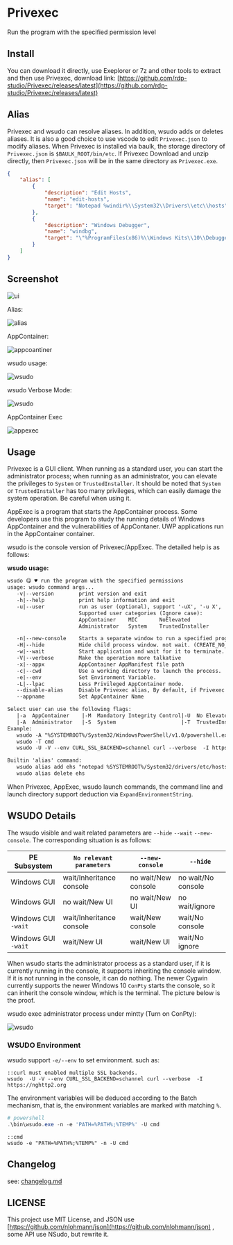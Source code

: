 # Privexec

Run the program with the specified permission level

## Install

You can download it directly, use Exeplorer or 7z and other tools to extract and then use Privexec, download link: [https://github.com/rdp-studio/Privexec/releases/latest](https://github.com/rdp-studio/Privexec/releases/latest)



## Alias
Privexec and wsudo can resolve aliases. In addition, wsudo adds or deletes aliases. It is also a good choice to use vscode to edit `Privexec.json` to modify aliases. When Privexec is installed via baulk, the storage directory of `Privexec.json` is `$BAULK_ROOT/bin/etc`. If Privexec Download and unzip directly, then `Privexec.json` will be in the same directory as `Privexec.exe`.


```json
{
    "alias": [
        {
            "description": "Edit Hosts",
            "name": "edit-hosts",
            "target": "Notepad %windir%\\System32\\Drivers\\etc\\hosts"
        },
        {
            "description": "Windows Debugger",
            "name": "windbg",
            "target": "\"%ProgramFiles(x86)%\\Windows Kits\\10\\Debuggers\\x64\\windbg.exe\""
        }
    ]
}
```


## Screenshot

![ui](docs/images/admin.png)


Alias:

![alias](docs/images/alias.png)

AppContainer:

![appcoantiner](docs/images/appcontainer.png)


wsudo usage:

![wsudo](docs/images/wsudo.png)

wsudo Verbose Mode:

![wsudo](docs/images/wsudo3.png)

AppContainer Exec

![appexec](docs/images/appexec.png)

## Usage

Privexec is a GUI client. When running as a standard user, you can start the administrator process; when running as an administrator, you can elevate the privileges to `System` or `TrustedInstaller`. It should be noted that `System` or `TrustedInstaller` has too many privileges, which can easily damage the system operation. Be careful when using it.

AppExec is a program that starts the AppContainer process. Some developers use this program to study the running details of Windows AppContainer and the vulnerabilities of AppContaner. UWP applications run in the AppContainer container.

wsudo is the console version of Privexec/AppExec. The detailed help is as follows:

**wsudo usage:**

```txt
wsudo 😋 ♥ run the program with the specified permissions
usage: wsudo command args...
   -v|--version        print version and exit
   -h|--help           print help information and exit
   -u|--user           run as user (optional), support '-uX', '-u X', '--user=X', '--user X'
                       Supported user categories (Ignore case):
                       AppContainer    MIC       NoElevated
                       Administrator   System    TrustedInstaller

   -n|--new-console    Starts a separate window to run a specified program or command.
   -H|--hide           Hide child process window. not wait. (CREATE_NO_WINDOW)
   -w|--wait           Start application and wait for it to terminate.
   -V|--verbose        Make the operation more talkative
   -x|--appx           AppContainer AppManifest file path
   -c|--cwd            Use a working directory to launch the process.
   -e|--env            Set Environment Variable.
   -L|--lpac           Less Privileged AppContainer mode.
   --disable-alias     Disable Privexec alias, By default, if Privexec exists alias, use it.
   --appname           Set AppContainer Name

Select user can use the following flags:
   |-a  AppContainer    |-M  Mandatory Integrity Control|-U  No Elevated(UAC)|
   |-A  Administrator   |-S  System                     |-T  TrustedInstaller|
Example:
   wsudo -A "%SYSTEMROOT%/System32/WindowsPowerShell/v1.0/powershell.exe" -NoProfile
   wsudo -T cmd
   wsudo -U -V --env CURL_SSL_BACKEND=schannel curl --verbose  -I https://nghttp2.org

Builtin 'alias' command:
   wsudo alias add ehs "notepad %SYSTEMROOT%/System32/drivers/etc/hosts" "Edit Hosts"
   wsudo alias delete ehs

```

When Privexec, AppExec, wsudo launch commands, the command line and launch directory support deduction via `ExpandEnvironmentString`.


## WSUDO Details

The wsudo visible and wait related parameters are `--hide` `--wait` `--new-console`. The corresponding situation is as follows:

|PE Subsystem|`No relevant parameters`|`--new-console`|`--hide`|
|---|---|---|---
|Windows CUI|wait/Inheritance console|no wait/New console|no wait/No console|
|Windows GUI|no wait/New UI|no wait/New UI|no wait/ignore|
|Windows CUI `-wait`|wait/Inheritance console|wait/New console|wait/No console|
|Windows GUI `-wait`|wait/New UI|wait/New UI|wait/No ignore|

When wsudo starts the administrator process as a standard user, if it is currently running in the console, it supports inheriting the console window. If it is not running in the console, it can do nothing. The newer Cygwin currently supports the newer Windows 10 `ConPty` starts the console, so it can inherit the console window, which is the terminal. The picture below is the proof.

wsudo exec administrator process under mintty (Turn on ConPty):

![wsudo](docs/images/wsudo-bridge-new-mintty.png)

### WSUDO Environment

wsudo support `-e/--env` to set environment. such as:

```batch
::curl must enabled multiple SSL backends.
wsudo  -U -V --env CURL_SSL_BACKEND=schannel curl --verbose  -I https://nghttp2.org
```
The environment variables will be deduced according to the Batch mechanism, that is, the environment variables are marked with matching `%`.

```powershell
# powershell
.\bin\wsudo.exe -n -e 'PATH=%PATH%;%TEMP%' -U cmd
```

```batch
::cmd
wsudo -e "PATH=%PATH%;%TEMP%" -n -U cmd
```

## Changelog

see: [changelog.md](./docs/changelog.md)

## LICENSE

This project use MIT License, and JSON use [https://github.com/nlohmann/json](https://github.com/nlohmann/json) , some API use NSudo, but rewrite it.

